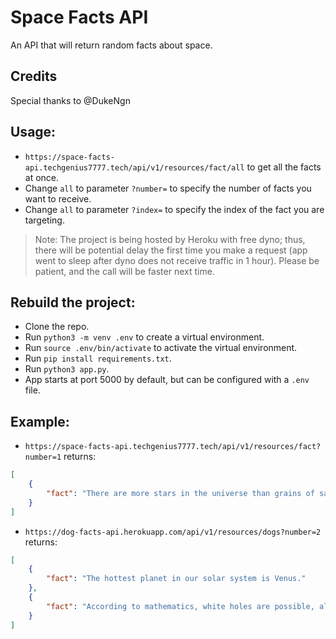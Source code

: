 # Space Facts API

An API that will return random facts about space.

## Credits
Special thanks to @DukeNgn

## Usage:

+ `https://space-facts-api.techgenius7777.tech/api/v1/resources/fact/all` to get all the facts at once.
+ Change `all` to parameter `?number=` to specify the number of facts you want to receive.
+ Change `all` to parameter `?index=` to specify the index of the fact you are targeting.

> Note: The project is being hosted by Heroku with free dyno; thus, there will be potential delay the first time you make a request (app went to sleep after dyno does not receive traffic in 1 hour). Please be patient, and the call will be faster next time.

## Rebuild the project:
+ Clone the repo.
+ Run `python3 -m venv .env` to create a virtual environment.
+ Run `source .env/bin/activate` to activate the virtual environment.
+ Run `pip install requirements.txt`.
+ Run `python3 app.py`.
+ App starts at port 5000 by default, but can be configured with a `.env` file. 

## Example:
+ `https://space-facts-api.techgenius7777.tech/api/v1/resources/fact?number=1` returns:
```JSON
[
    {
        "fact": "There are more stars in the universe than grains of sand on all the beaches on Earth. That's at least a billion trillion!"
    }
]
```

+ `https://dog-facts-api.herokuapp.com/api/v1/resources/dogs?number=2` returns:
```JSON
[
    {
        "fact": "The hottest planet in our solar system is Venus."
    },
    {
        "fact": "According to mathematics, white holes are possible, although as of yet we have found none."
    }
]
```
